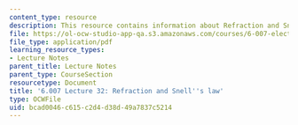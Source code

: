 ```yaml
---
content_type: resource
description: This resource contains information about Refraction and Snell's law.
file: https://ol-ocw-studio-app-qa.s3.amazonaws.com/courses/6-007-electromagnetic-energy-from-motors-to-lasers-spring-2011/bcad0046c615c2d4d38d49a7837c5214_MIT6_007S11_lec32.pdf
file_type: application/pdf
learning_resource_types:
- Lecture Notes
parent_title: Lecture Notes
parent_type: CourseSection
resourcetype: Document
title: '6.007 Lecture 32: Refraction and Snell''s law'
type: OCWFile
uid: bcad0046-c615-c2d4-d38d-49a7837c5214
---
```

